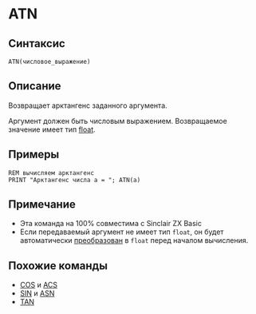 # ATN

## Синтаксис

```
ATN(числовое_выражение)
```

## Описание

Возвращает арктангенс заданного аргумента.

Аргумент должен быть числовым выражением. Возвращаемое значение имеет тип [float](../structure/types#Float).

## Примеры

```
REM вычисляем арктангенс
PRINT "Арктангенс числа а = "; ATN(a)
```

## Примечание

*  Эта команда на 100% совместима с Sinclair ZX Basic
*  Если передаваемый аргумент не имеет тип `float`, он будет автоматически [преобразован](cast) в `float` перед началом вычисления.

## Похожие команды

* [COS](acs) и [ACS](asn)
* [SIN](sin) и [ASN](asn)
* [TAN](tan)
